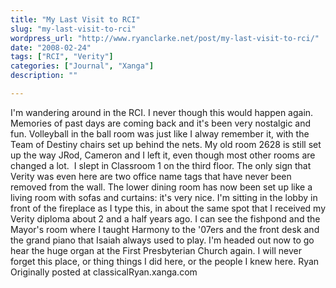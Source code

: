 ```yaml
---
title: "My Last Visit to RCI"
slug: "my-last-visit-to-rci"
wordpress_url: "http://www.ryanclarke.net/post/my-last-visit-to-rci/"
date: "2008-02-24"
tags: ["RCI", "Verity"]
categories: ["Journal", "Xanga"]
description: ""

---
```


I'm wandering around in the RCI. I never though this would happen again. Memories of past days are coming back and it's been very nostalgic and fun. Volleyball in the ball room was just like I alway remember it, with the Team of Destiny chairs set up behind the nets. My old room 2628 is still set up the way JRod, Cameron and I left it, even though most other rooms are changed a lot.  I slept in Classroom 1 on the third floor. The only sign that Verity was even here are two office name tags that have never been removed from the wall. The lower dining room has now been set up like a living room with sofas and curtains: it's very nice. I'm sitting in the lobby in front of the fireplace as I type this, in about the same spot that I received my Verity diploma about 2 and a half years ago. I can see the fishpond and the Mayor's room where I taught Harmony to the '07ers and the front desk and the grand piano that Isaiah always used to play. I'm headed out now to go hear the huge organ at the First Presbyterian Church again.
I will never forget this place, or thing things I did here, or the people I knew here.
Ryan
Originally posted at classicalRyan.xanga.com
